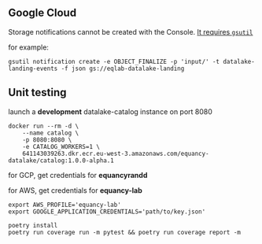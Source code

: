 ## Google Cloud

Storage notifications cannot be created with the Console. [It requires `gsutil`](https://cloud.google.com/storage/docs/reporting-changes#enabling)

for example:

```shell
gsutil notification create -e OBJECT_FINALIZE -p 'input/' -t datalake-landing-events -f json gs://eqlab-datalake-landing
```

## Unit testing

launch a **development** datalake-catalog instance on port 8080

```shell
docker run --rm -d \
    --name catalog \
    -p 8080:8080 \
    -e CATALOG_WORKERS=1 \
    641143039263.dkr.ecr.eu-west-3.amazonaws.com/equancy-datalake/catalog:1.0.0-alpha.1
```

for GCP, get credentials for **equancyrandd**

for AWS, get credentials for **equancy-lab**

```shell
export AWS_PROFILE='equancy-lab'
export GOOGLE_APPLICATION_CREDENTIALS='path/to/key.json'

poetry install
poetry run coverage run -m pytest && poetry run coverage report -m
```